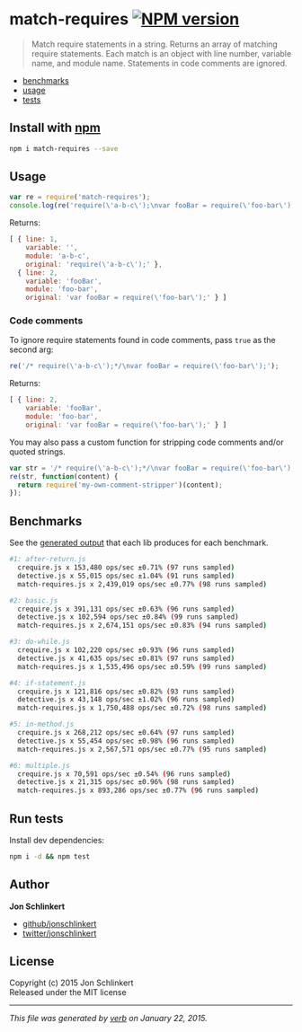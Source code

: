 # match-requires [![NPM version](https://badge.fury.io/js/match-requires.svg)](http://badge.fury.io/js/match-requires)

> Match require statements in a string. Returns an array of matching require statements. Each match is an object with line number, variable name, and module name. Statements in code comments are ignored.

- [benchmarks](#benchmarks)
- [usage](#usage)
- [tests](#tests)


## Install with [npm](npmjs.org)

```bash
npm i match-requires --save
```


## Usage

```js
var re = require('match-requires');
console.log(re('require(\'a-b-c\');\nvar fooBar = require(\'foo-bar\');'))
```

Returns:

```js
[ { line: 1,
    variable: '',
    module: 'a-b-c',
    original: 'require(\'a-b-c\');' },
  { line: 2,
    variable: 'fooBar',
    module: 'foo-bar',
    original: 'var fooBar = require(\'foo-bar\');' } ]
```

### Code comments

To ignore require statements found in code comments, pass `true` as the second arg:

```js
re('/* require(\'a-b-c\');*/\nvar fooBar = require(\'foo-bar\');');
```

Returns:

```js
[ { line: 2,
    variable: 'fooBar',
    module: 'foo-bar',
    original: 'var fooBar = require(\'foo-bar\');' } ]
```

You may also pass a custom function for stripping code comments and/or quoted strings.

```js
var str = '/* require(\'a-b-c\');*/\nvar fooBar = require(\'foo-bar\');';
re(str, function(content) {
  return require('my-own-comment-stripper')(content);
});
```

## Benchmarks

See the [generated output](https://gist.github.com/jonschlinkert/ed359fe882a5973ee86e) that each lib produces for each benchmark.

```bash
#1: after-return.js
  crequire.js x 153,480 ops/sec ±0.71% (97 runs sampled)
  detective.js x 55,015 ops/sec ±1.04% (91 runs sampled)
  match-requires.js x 2,439,019 ops/sec ±0.77% (98 runs sampled)

#2: basic.js
  crequire.js x 391,131 ops/sec ±0.63% (96 runs sampled)
  detective.js x 102,594 ops/sec ±0.84% (99 runs sampled)
  match-requires.js x 2,674,151 ops/sec ±0.83% (94 runs sampled)

#3: do-while.js
  crequire.js x 102,220 ops/sec ±0.93% (96 runs sampled)
  detective.js x 41,635 ops/sec ±0.81% (97 runs sampled)
  match-requires.js x 1,535,496 ops/sec ±0.59% (99 runs sampled)

#4: if-statement.js
  crequire.js x 121,816 ops/sec ±0.82% (93 runs sampled)
  detective.js x 43,148 ops/sec ±1.02% (96 runs sampled)
  match-requires.js x 1,750,488 ops/sec ±0.72% (98 runs sampled)

#5: in-method.js
  crequire.js x 268,212 ops/sec ±0.64% (97 runs sampled)
  detective.js x 55,454 ops/sec ±0.98% (96 runs sampled)
  match-requires.js x 2,567,571 ops/sec ±0.77% (95 runs sampled)

#6: multiple.js
  crequire.js x 70,591 ops/sec ±0.54% (96 runs sampled)
  detective.js x 21,315 ops/sec ±0.96% (98 runs sampled)
  match-requires.js x 893,286 ops/sec ±0.77% (96 runs sampled)
```


## Run tests

Install dev dependencies:

```bash
npm i -d && npm test
```


## Author

**Jon Schlinkert**
 
+ [github/jonschlinkert](https://github.com/jonschlinkert)
+ [twitter/jonschlinkert](http://twitter.com/jonschlinkert) 

## License
Copyright (c) 2015 Jon Schlinkert  
Released under the MIT license

***

_This file was generated by [verb](https://github.com/assemble/verb) on January 22, 2015._